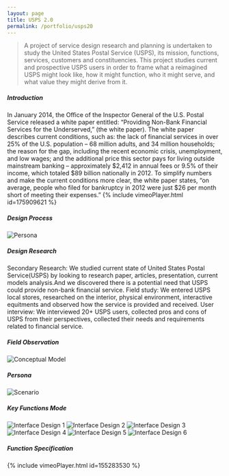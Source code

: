 ```yaml
---
layout: page
title: USPS 2.0
permalink: /portfolio/usps20
---
```


> A project of service design research and planning is undertaken to study the United States Postal Service (USPS), its mission, functions, services, customers and constituencies. This project studies current and prospective USPS users in order to frame what a reimagined USPS might look like, how it might function, who it might serve, and what value they might derive from it.


##### Introduction
In January 2014, the Office of the Inspector General of the U.S. Postal Service released a white paper entitled: “Providing Non-Bank Financial Services for the Underserved,” (the white paper). The white paper describes current conditions, such as: the lack of financial services in over 25% of the U.S. population – 68 million adults, and 34 million households; the reason for the gap, including the recent economic crisis, unemployment, and low wages; and the additional price this sector pays for living outside mainstream banking – approximately $2,412 in annual fees or 9.5% of their income, which totaled $89 billion nationally in 2012. To simplify numbers and make the current conditions more clear, the white paper states, “on average, people who filed for bankruptcy in 2012 were just $26 per month short of meeting their expenses.”
{% include vimeoPlayer.html id=175909621 %}
##### Design Process
![Persona](https://cyrus-education.github.io/images/cnip.png "Large example image")
##### Design Research
Secondary Research: We studied current state of United States Postal Service(USPS) by looking to research paper, articles, presentation, current models analysis.And we discovered there is a potential need that USPS could provide non-bank financial service.
Field study: We entered USPS local stores, researched on the interior, physical environment, interactive equitments and observed how the service is provided and received.
User interview: We interviewed 20+ USPS users, collected pros and cons of USPS from their perspectives, collected their needs and requirements related to financial service.
##### Field Observation
![Conceptual Model](https://cyrus-education.github.io/images/cnimm.png "Large example image")
##### Persona
![Scenario](https://cyrus-education.github.io/images/cnis.png "Large example image")
##### Key Functions Mode
![Interface Design 1](https://cyrus-education.github.io/images/cnii1.png "Large example image")
![Interface Design 2](https://cyrus-education.github.io/images/cnii2.png "Large example image")
![Interface Design 3](https://cyrus-education.github.io/images/cnii3.png "Large example image")
![Interface Design 4](https://cyrus-education.github.io/images/cnii4.png "Large example image")
![Interface Design 5](https://cyrus-education.github.io/images/cnii5.png "Large example image")
![Interface Design 6](https://cyrus-education.github.io/images/cnii6.png "Large example image")
##### Function Specification
{% include vimeoPlayer.html id=155283530 %}
